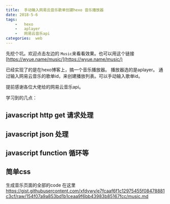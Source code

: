 ```yaml
---
title:  手动输入网易云音乐歌单创建hexo 音乐播放器
date: 2018-5-6
tags:
    -   hexo 
    -   aplayer
    -   网易云音乐api
categories:  web
---
```



先挖个坑。欢迎点击左边的  `Music`来看看效果。也可以用这个链接[https://wyue.name/music/](https://wyue.name/music/)

已经实现了的是在hexo博客上，搞一个音乐播放器。
播放器选的是aplayer。
通过输入网易云音乐的歌单id，来创建播放列表。可以手动输入歌单id。

提前感谢各位大佬给的网易云音乐api。

学习到的几点：
## javascript http get 请求处理
## javascript json 处理
## javascript function 循环等
## 简单css


生成音乐页面的全部的code 在这里
https://gist.githubusercontent.com/xfdywy/e7fcaaf6f1c12975455f08478881c3cf/raw/154f07a9a853bd1b1ceaa9f6bb43983b85167fcc/music.md

 